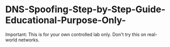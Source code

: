 # DNS-Spoofing-Step-by-Step-Guide-Educational-Purpose-Only-
Important: This is for your own controlled lab only. Don't try this on real-world networks.
